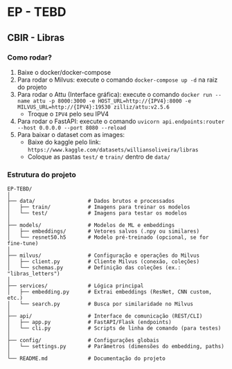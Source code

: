 # EP - TEBD

## CBIR - Libras

### Como rodar?
1. Baixe o docker/docker-compose
2. Para rodar o Milvus: execute o comando `docker-compose up -d` na raiz do projeto
3. Para rodar o Attu (Interface gráfica): execute o comando `docker run --name attu -p 8000:3000 -e HOST_URL=http://{IPV4}:8000 -e MILVUS_URL=http://{IPV4}:19530 zilliz/attu:v2.5.6`
   - Troque o `IPV4` pelo seu IPV4
4. Para rodar o FastAPI: execute o comando `uvicorn api.endpoints:router --host 0.0.0.0 --port 8080 --reload`
5. Para baixar o dataset com as images:
   - Baixe do kaggle pelo link: `https://www.kaggle.com/datasets/williansoliveira/libras`
   - Coloque as pastas `test/` e `train/` dentro de `data/`
   
### Estrutura do projeto
```
EP-TEBD/  
│
├── data/                 # Dados brutos e processados
│   ├── train/            # Imagens para treinar os modelos
│   └── test/             # Imagens para testar os modelos
│
├── models/               # Modelos de ML e embeddings
│   ├── embeddings/       # Vetores salvos (.npy ou similares)
│   └── resnet50.h5       # Modelo pré-treinado (opcional, se for fine-tune)
│
├── milvus/               # Configuração e operações do Milvus
│   ├── client.py         # Cliente Milvus (conexão, coleções)
│   └── schemas.py        # Definição das coleções (ex.: "libras_letters")
│
├── services/             # Lógica principal
│   ├── embedding.py      # Extrai embeddings (ResNet, CNN custom, etc.)
│   └── search.py         # Busca por similaridade no Milvus
│
├── api/                  # Interface de comunicação (REST/CLI)
│   ├── app.py            # FastAPI/Flask (endpoints)
│   └── cli.py            # Scripts de linha de comando (para testes)
│
├── config/               # Configurações globais
│   └── settings.py       # Parâmetros (dimensões do embedding, paths)
│
└── README.md             # Documentação do projeto
```
